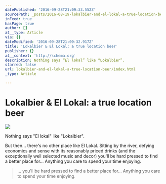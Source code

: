 ```yaml
---
datePublished: '2016-09-28T21:09:33.552Z'
sourcePath: _posts/2016-08-19-lokalbier-and-el-lokal-a-true-location-beer.md
inFeed: true
hasPage: true
author: []
at__type: Article
via: {}
dateModified: '2016-09-28T21:09:32.917Z'
title: 'Lokalbier & El Lokal: a true location beer'
publisher: {}
at__context: 'http://schema.org'
description: Nothing says “El lokal” like “Lokalbier”.
starred: false
url: lokalbier-and-el-lokal-a-true-location-beer/index.html
_type: Article

---
```

# Lokalbier & El Lokal: a true location beer
![](https://s3-us-west-2.amazonaws.com/the-grid-img/p/d4697ef7fc801325c5963bfbc42f2b08509af274.jpg)

Nothing says "El lokal" like "Lokalbier".

But then... there's no other place like El Lokal. Sitting by the river, defying economics and sense with its reasonably priced drinks (and the exceptionally well selected music and decor) you'll be hard pressed to find a better place for... Anything you care to spend your time enjoying.

> ... you'll be hard pressed to find a better place for... Anything you care to spend your time enjoying.